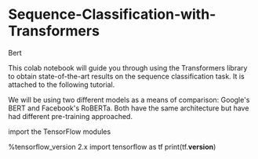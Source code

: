 # Sequence-Classification-with-Transformers
Bert 

This colab notebook will guide you through using the Transformers library to obtain state-of-the-art results on the sequence classification task. It is attached to the following tutorial.

We will be using two different models as a means of comparison: Google's BERT and Facebook's RoBERTa. Both have the same architecture but have had different pre-training approached.

import the TensorFlow modules

%tensorflow_version 2.x
import tensorflow as tf
print(tf.__version__)
